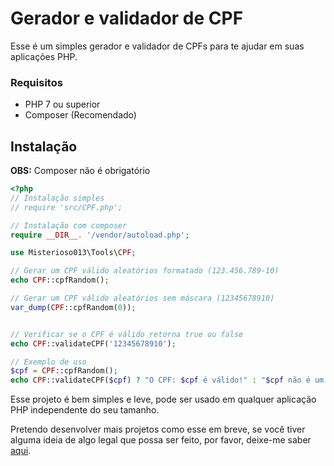 # Gerador e validador de CPF
Esse é um simples gerador e validador de CPFs para te ajudar em suas aplicações PHP.
### Requisitos
- PHP 7 ou superior
- Composer (Recomendado)
## Instalação
**OBS:** Composer não é obrigatório
```php
<?php
// Instalação simples
// require 'src/CPF.php';

// Instalação com composer
require __DIR__. '/vendor/autoload.php';

use Misterioso013\Tools\CPF;

// Gerar um CPF válido aleatórios formatado (123.456.789-10)
echo CPF::cpfRandom();

// Gerar um CPF válido aleatórios sem máscara (12345678910)
var_dump(CPF::cpfRandom(0));


// Verificar se o CPF é válido retorna true ou false
echo CPF::validateCPF('12345678910');

// Exemplo de uso
$cpf = CPF::cpfRandom();
echo CPF::validateCPF($cpf) ? "O CPF: $cpf é válido!" : "$cpf não é um CPF válido!";
```
Esse projeto é bem simples e leve, pode ser usado em qualquer aplicação PHP independente do seu tamanho.

Pretendo desenvolver mais projetos como esse em breve, se você tiver alguma ideia de algo legal que possa ser feito, por favor, deixe-me saber [aqui](https://github.com/misterioso013#conecte-se-comigo).